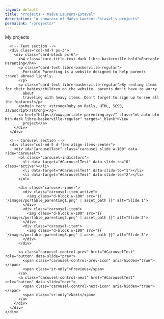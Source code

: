 ```yaml
---
layout: default
title: "Projects - Maëva Laurent-Estavel"
description: "A showcase of Maëva Laurent-Estavel's projects"
permalink: "/projects/"
---
```


<div id="navbar"></div>

<div class="container py-3 pt-0 mb-4">
  <div class="title h1 text-center libre-baskerville-bold mb-4">My projects</div>

  <!-- Card Start -->
  <div class="card mb-2" data-aos="fade-up">
    <div class="row no-gutters">

      <!-- Text section -->
      <div class="col-md-7 px-3">
        <div class="card-block px-6">
          <h4 class="card-title text-dark libre-baskerville-bold">Portable Parenting</h4>
          <p class="card-text libre-baskerville-regular">
            Portable Parenting is a website designed to help parents travel abroad lightly.
          </p>
          <p class="card-text libre-baskerville-regular">By renting items for their babies/children on the website, parents don't have to worry
            about
            traveling with heavy items. Don't forget to sign up to see all the features!</p>
          <p>Main tech: <strong>Ruby on Rails, HTML, SCSS, Javascript</strong></p>
          <a href="https://www.portable-parenting.xyz/" class="mt-auto btn btn-dark libre-baskerville-regular" target="_blank">View
            project</a>
        </div>
      </div>

      <!-- Carousel section -->
      <div class="col-md-5 d-flex align-items-center">
        <div id="CarouselTest" class="carousel slide w-100" data-ride="carousel">
          <ol class="carousel-indicators">
            <li data-target="#CarouselTest" data-slide-to="0" class="active"></li>
            <li data-target="#CarouselTest" data-slide-to="1"></li>
            <li data-target="#CarouselTest" data-slide-to="2"></li>
          </ol>

          <div class="carousel-inner">
            <div class="carousel-item active">
              <img class="d-block w-100" src="{{ '/images/portable_parenting1.png' | asset_path }}" alt="Slide 1">
            </div>
            <div class="carousel-item">
              <img class="d-block w-100" src="{{ '/images/portable_parenting2.png' | asset_path }}" alt="Slide 2">
            </div>
            <div class="carousel-item">
              <img class="d-block w-100" src="{{ '/images/portable_parenting3.png' | asset_path }}" alt="Slide 3">
            </div>
          </div>

          <a class="carousel-control-prev" href="#CarouselTest" role="button" data-slide="prev">
            <span class="carousel-control-prev-icon" aria-hidden="true"></span>
            <span class="sr-only">Previous</span>
          </a>
          <a class="carousel-control-next" href="#CarouselTest" role="button" data-slide="next">
            <span class="carousel-control-next-icon" aria-hidden="true"></span>
            <span class="sr-only">Next</span>
          </a>
        </div>
      </div>
    </div>

  </div>
  <!-- End of card -->

  <!-- Repeat similar sections for other projects -->
  <div class="card" data-aos="fade-up">
    <!-- ... Content for Connect Clique -->
  </div>

  <div class="card" data-aos="fade-up">
    <!-- ... Content for Playlist Maker -->
  </div>
</div>

<div id="footer"></div>

<script>
  AOS.init({
    duration: 800,
    easing: 'ease-in-out',
    once: true
  });
</script>
